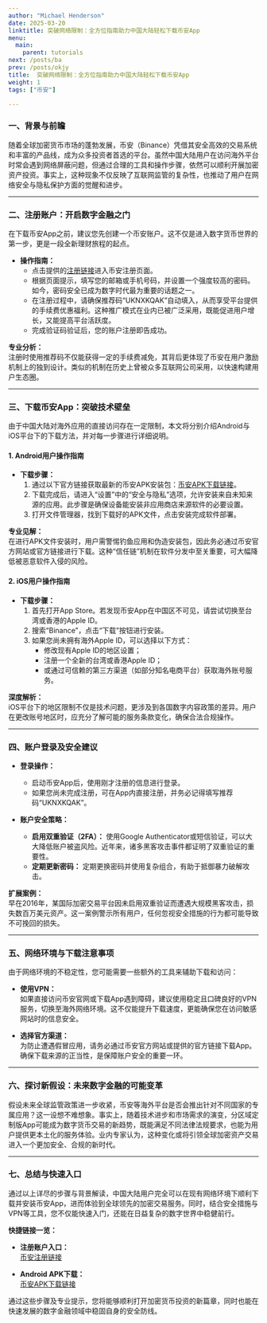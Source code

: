 ```yaml
---
author: "Michael Henderson"
date: 2025-03-20
linktitle: 突破网络限制：全方位指南助力中国大陆轻松下载币安App
menu:
  main:
    parent: tutorials
next: /posts/ba
prev: /posts/okjy
title:  突破网络限制：全方位指南助力中国大陆轻松下载币安App
weight: 1
tags: ["币安"]

---
```


### 一、背景与前瞻

随着全球加密货币市场的蓬勃发展，币安（Binance）凭借其安全高效的交易系统和丰富的产品线，成为众多投资者首选的平台。虽然中国大陆用户在访问海外平台时常会遇到网络屏蔽问题，但通过合理的工具和操作步骤，依然可以顺利开展加密资产投资。事实上，这种现象不仅反映了互联网监管的复杂性，也推动了用户在网络安全与隐私保护方面的觉醒和进步。

---

### 二、注册账户：开启数字金融之门

在下载币安App之前，建议您先创建一个币安账户。这不仅是进入数字货币世界的第一步，更是一段全新理财旅程的起点。

- **操作指南：**
  - 点击提供的[注册链接](https://www.marketwebb.club/join?ref=UKNXKQAK)进入币安注册页面。
  - 根据页面提示，填写您的邮箱或手机号码，并设置一个强度较高的密码。如今，密码安全已成为数字时代最为重要的话题之一。
  - 在注册过程中，请确保推荐码“UKNXKQAK”自动填入，从而享受平台提供的手续费优惠福利。这种推广模式在业内已被广泛采用，既能促进用户增长，又能提高平台活跃度。
  - 完成验证码验证后，您的账户注册即告成功。

**专业分析：**  
注册时使用推荐码不仅能获得一定的手续费减免，其背后更体现了币安在用户激励机制上的独到设计。类似的机制在历史上曾被众多互联网公司采用，以快速构建用户生态圈。

---

### 三、下载币安App：突破技术壁垒

由于中国大陆对海外应用的直接访问存在一定限制，本文将分别介绍Android与iOS平台下的下载方法，并对每一步骤进行详细说明。

#### 1. Android用户操作指南

- **下载步骤：**
  1. 通过以下官方链接获取最新的币安APK安装包：[币安APK下载链接](https://www.binance.com/zh-CN/download?pageType=normal)。
  2. 下载完成后，请进入“设置”中的“安全与隐私”选项，允许安装来自未知来源的应用。此步骤是确保设备能安装非应用商店来源软件的必要设置。
  3. 打开文件管理器，找到下载好的APK文件，点击安装完成软件部署。

**专业见解：**  
在进行APK文件安装时，用户需警惕钓鱼应用和伪造安装包，因此务必通过币安官方网站或官方链接进行下载。这种“信任链”机制在软件分发中至关重要，可大幅降低被恶意软件入侵的风险。

#### 2. iOS用户操作指南

- **下载步骤：**
  1. 首先打开App Store。若发现币安App在中国区不可见，请尝试切换至台湾或香港的Apple ID。
  2. 搜索“Binance”，点击“下载”按钮进行安装。
  3. 如果您尚未拥有海外Apple ID，可以选择以下方式：
     - 修改现有Apple ID的地区设置；
     - 注册一个全新的台湾或香港Apple ID；
     - 或通过可信赖的第三方渠道（如部分知名电商平台）获取海外账号服务。

**深度解析：**  
iOS平台下的地区限制不仅是技术问题，更涉及到各国数字内容政策的差异。用户在更改账号地区时，应充分了解可能的服务条款变化，确保合法合规操作。

---

### 四、账户登录及安全建议

- **登录操作：**
  - 启动币安App后，使用刚才注册的信息进行登录。
  - 如果您尚未完成注册，可在App内直接注册，并务必记得填写推荐码“UKNXKQAK”。

- **账户安全策略：**
  - **启用双重验证（2FA）：** 使用Google Authenticator或短信验证，可以大大降低账户被盗风险。近年来，诸多黑客攻击事件都证明了双重验证的重要性。
  - **定期更新密码：** 定期更换密码并使用复杂组合，有助于抵御暴力破解攻击。

**扩展案例：**  
早在2016年，某国际加密交易平台因未启用双重验证而遭遇大规模黑客攻击，损失数百万美元资产。这一案例警示所有用户，任何忽视安全措施的行为都可能导致不可挽回的损失。

---

### 五、网络环境与下载注意事项

由于网络环境的不稳定性，您可能需要一些额外的工具来辅助下载和访问：

- **使用VPN：**  
  如果直接访问币安官网或下载App遇到障碍，建议使用稳定且口碑良好的VPN服务，切换至海外网络环境。这不仅能提升下载速度，更能确保您在访问敏感网站时的信息安全。

- **选择官方渠道：**  
  为防止遭遇假冒应用，请务必通过币安官方网站或提供的官方链接下载App。确保下载来源的正当性，是保障账户安全的重要一环。

---

### 六、探讨新假设：未来数字金融的可能变革

假设未来全球监管政策进一步收紧，币安等海外平台是否会推出针对不同国家的专属应用？这一设想不难想象。事实上，随着技术进步和市场需求的演变，分区域定制版App可能成为数字货币交易的新趋势，既能满足不同法律法规要求，也能为用户提供更本土化的服务体验。业内专家认为，这种变化或将引领全球加密资产交易进入一个更加安全、合规的新时代。

---

### 七、总结与快速入口

通过以上详尽的步骤与背景解读，中国大陆用户完全可以在现有网络环境下顺利下载并安装币安App，进而体验到全球领先的加密交易服务。同时，结合安全措施与VPN等工具，您不仅能快速入门，还能在日益复杂的数字世界中稳健前行。

**快捷链接一览：**

- **注册账户入口：**  
  [币安注册链接](https://www.marketwebb.club/join?ref=UKNXKQAK)

- **Android APK下载：**  
  [币安APK下载链接](https://www.binance.com/zh-CN/download?pageType=normal)

通过这些步骤及专业提示，您将能够顺利打开加密货币投资的新篇章，同时也能在快速发展的数字金融领域中稳固自身的安全防线。